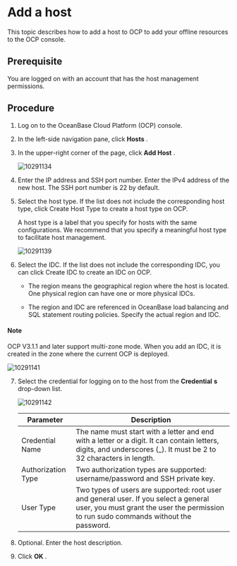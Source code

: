 Add a host
===============================

This topic describes how to add a host to OCP to add your offline resources to the OCP console.

**Prerequisite**
-------------------------------------

You are logged on with an account that has the host management permissions.

**Procedure**
----------------------------------

1. Log on to the OceanBase Cloud Platform (OCP) console.

2. In the left-side navigation pane, click **Hosts** .

3. In the upper-right corner of the page, click **Add Host** .

   ![10291134](https://help-static-aliyun-doc.aliyuncs.com/assets/img/en-US/5505277361/p345687.png)

4. Enter the IP address and SSH port number. Enter the IPv4 address of the new host. The SSH port number is 22 by default.

5. Select the host type. If the list does not include the corresponding host type, click Create Host Type to create a host type on OCP.

   A host type is a label that you specify for hosts with the same configurations. We recommend that you specify a meaningful host type to facilitate host management.

   ![10291139](https://help-static-aliyun-doc.aliyuncs.com/assets/img/en-US/5505277361/p345696.png)

6. Select the IDC. If the list does not include the corresponding IDC, you can click Create IDC to create an IDC on OCP.

   * The region means the geographical region where the host is located. One physical region can have one or more physical IDCs.

   * The region and IDC are referenced in OceanBase load balancing and SQL statement routing policies. Specify the actual region and IDC.

  <main id="notice" type='explain'>
    <h4>Note</h4>
    <p>OCP V3.1.1 and later support multi-zone mode. When you add an IDC, it is created in the zone where the current OCP is deployed.</p>
  </main>

   ![10291141](https://help-static-aliyun-doc.aliyuncs.com/assets/img/en-US/5505277361/p345699.png)

7. Select the credential for logging on to the host from the **Credential** **s** drop-down list.

   ![10291142](https://help-static-aliyun-doc.aliyuncs.com/assets/img/en-US/5505277361/p345700.png)

   |     Parameter      |                                                                                  Description                                                                                  |
   |--------------------|-------------------------------------------------------------------------------------------------------------------------------------------------------------------------------|
   | Credential Name    | The name must start with a letter and end with a letter or a digit. It can contain letters, digits, and underscores (_). It must be 2 to 32 characters in length.             |
   | Authorization Type | Two authorization types are supported: username/password and SSH private key.                                                                                                 |
   | User Type          | Two types of users are supported: root user and general user. If you select a general user, you must grant the user the permission to run sudo commands without the password. |

8. Optional. Enter the host description.

9. Click **OK** .
